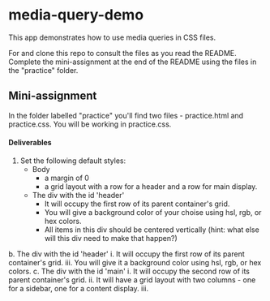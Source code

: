 # media-query-demo

This app demonstrates how to use media queries in CSS files. 

For and clone this repo to consult the files as you read the README. Complete the mini-assignment at the end of the README using the files in the "practice" folder.

## Mini-assignment

In the folder labelled "practice" you'll find two files - practice.html and practice.css. You will be working in practice.css. 

#### Deliverables

<ol>
    <li>Set the following default styles:
        <ul>
            <li>Body
                <ul>
                    <li>a margin of 0</li>
                    <li>a grid layout with a row for a header and a row for main display.</li>
                </ul>
            </li>
            <li>The div with the id 'header'
                <ul>
                    <li>It will occupy the first row of its parent container's grid.</li>
                    <li>You will give a background color of your choise using hsl, rgb, or hex colors.</li>
                    <li>All items in this div should be centered vertically (hint: what else will this div need to make that happen?)</li>
                </ul>
            </li>
        </ul>
    </li>
</ol>

   b. The div with the id 'header'
       i. It will occupy the first row of its parent container's grid.
       iii. You will give it a background color using hsl, rgb, or hex colors.
   c. The div with the id 'main'
      i. It will occupy the second row of its parent container's grid.
      ii. It will have a grid layout with two columns - one for a sidebar, one for a content display.
      iii. 
   
